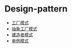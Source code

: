 # Design-pattern

* [工厂模式](./Factory_Pattern/)
* [抽象工厂模式](./Abstract_Factory_Pattern/)
* [建造者模式](./Builder_Pattern/)
* [单例模式](./Singleton_Pattern/)